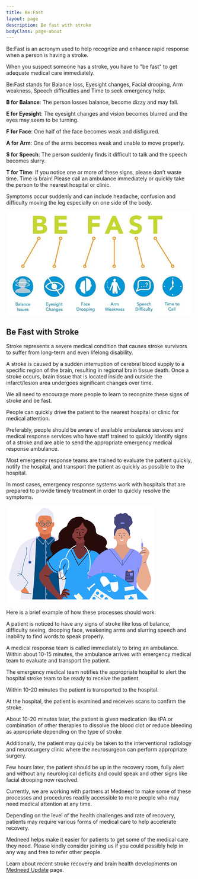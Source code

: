 ```yaml
---
title: Be:Fast
layout: page
description: Be fast with stroke
bodyClass: page-about
---
```


Be:Fast is an acronym used to help recognize and enhance rapid response when a person is having a stroke.

When you suspect someone has a stroke, you have to "be fast" to get adequate medical care immediately.

Be:Fast stands for Balance loss, Eyesight changes, Facial drooping, Arm weakness, Speech difficulties and Time to seek emergency help.

**B for Balance**: The person losses balance, become dizzy and may fall.

**E for Eyesight**: The eyesight changes and vision becomes blurred and the eyes may seem to be turning.

**F for Face**: One half of the face becomes weak and disfigured.

**A for Arm**: One of the arms becomes weak and unable to move properly.

**S for Speech**: The person suddenly finds it difficult to talk and the speech becomes slurry. 

**T for Time**: If you notice one or more of these signs, please don’t waste time. Time is brain! Please call an ambulance immediately or quickly take the person to the nearest hospital or clinic.

Symptoms occur suddenly and can include headache, confusion and difficulty moving the leg especially on one side of the body.

![Be Fast](/images/illustrations/be-fast.jpg)

## Be Fast with Stroke
Stroke represents a severe medical condition that causes stroke survivors to suffer from long-term and even lifelong disability. 

A stroke is caused by a sudden interruption of cerebral blood supply to a specific region of the brain, resulting in regional brain tissue death. Once a stroke occurs, brain tissue that is located inside and outside the infarct/lesion area undergoes significant changes over time. 

We all need to encourage more people to learn to recognize these signs of stroke and be fast. 

People can quickly drive the patient to the nearest hospital or clinic for medical attention. 

Preferably, people should be aware of available ambulance services and medical response services who have staff trained to quickly identify signs of a stroke and are able to send the appropriate emergency medical response ambulance.

Most emergency response teams are trained to evaluate the patient quickly, notify the hospital, and transport the patient as quickly as possible to the hospital. 

In most cases, emergency response systems work with hospitals that are prepared to provide timely treatment in order to quickly resolve the symptoms.

![Medical Professionals](/images/illustrations/med-pros.png)

Here is a brief example of how these processes should work:

A patient is noticed to have any signs of stroke like loss of balance, difficulty seeing, drooping face, weakening arms and slurring speech and inability to find words to speak properly. 

A medical response team is called immediately to bring an ambulance.
Within about 10-15 minutes, the ambulance arrives with emergency medical team to evaluate and transport the patient.

The emergency medical team notifies the appropriate hospital to alert the hospital stroke team to be ready to receive the patient. 

Within 10-20 minutes the patient is transported to the hospital. 

At the hospital, the patient is examined and receives scans to confirm the stroke. 

About 10-20 minutes later, the patient is given medication like tPA or combination of other therapies to dissolve the blood clot or reduce bleeding as appropriate depending on the type of stroke 

Additionally, the patient may quickly be taken to the interventional radiology and neurosurgery clinic where the neurosurgeon can perform appropriate surgery.   

Few hours later, the patient should be up in the recovery room, fully alert and without any neurological deficits and could speak and other signs like facial drooping now resolved.

Currently, we are working with partners at Medneed to make some of these processes and procedures readily accessible to more people who may need medical attention at any time. 

Depending on the level of the health challenges and rate of recovery, patients may require various forms of medical care to help accelerate recovery. 

Medneed helps make it easier for patients to get some of the medical care they need. Please kindly consider joining us if you could possibly help in any way and free to refer other people.

Learn about recent stroke recovery and brain health developments on <a href="https://updates.medneed.com" target="_blank">Medneed Update</a> page.